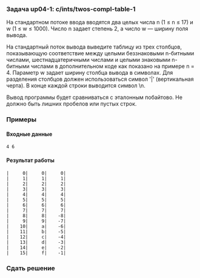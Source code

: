 ### Задача up04-1: c/ints/twos-compl-table-1

На стандартном потоке ввода вводятся два целых числа n (1 ≤ n ≤ 17) и w
(1 ≤ w ≤ 1000). Число n задает степень 2, а число w — ширину поля
вывода.

На стандартный поток вывода выведите таблицу из трех столбцов,
показывающую соответствие между целыми беззнаковыми n-битными числами,
шестнадцатеричными числами и целыми знаковыми n-битными числами в
дополнительном коде как показано на примере n = 4. Параметр w задает
ширину столбца вывода в символах. Для разделения столбцов должен
использоваться символ '|' (вертикальная черта). В конце каждой строки
выводится символ \\n.

Вывод программы будет сравниваться с эталонным побайтово. Не должно быть
лишних пробелов или пустых строк.

### Примеры

#### Входные данные

    4 6

#### Результат работы

    |     0|     0|     0|
    |     1|     1|     1|
    |     2|     2|     2|
    |     3|     3|     3|
    |     4|     4|     4|
    |     5|     5|     5|
    |     6|     6|     6|
    |     7|     7|     7|
    |     8|     8|    -8|
    |     9|     9|    -7|
    |    10|     a|    -6|
    |    11|     b|    -5|
    |    12|     c|    -4|
    |    13|     d|    -3|
    |    14|     e|    -2|
    |    15|     f|    -1|

### Сдать решение
